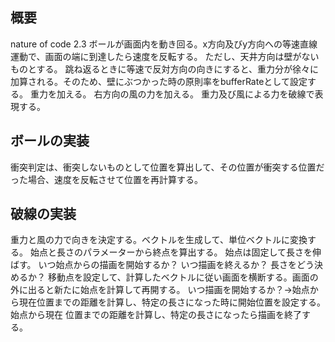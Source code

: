 ## 概要
nature of code 2.3
ボールが画面内を動き回る。x方向及びy方向への等速直線運動で、画面の端に到達したら速度を反転する。
ただし、天井方向は壁がないものとする。
跳ね返るときに等速で反対方向の向きにすると、重力分が徐々に加算される。そのため、壁にぶつかった時の原則率をbufferRateとして設定する。
重力を加える。
右方向の風の力を加える。
重力及び風による力を破線で表現する。

## ボールの実装
衝突判定は、衝突しないものとして位置を算出して、その位置が衝突する位置だった場合、速度を反転させて位置を再計算する。

## 破線の実装
重力と風の力で向きを決定する。ベクトルを生成して、単位ベクトルに変換する。
始点と長さのパラメーターから終点を算出する。
始点は固定して長さを伸ばす。
いつ始点からの描画を開始するか？
いつ描画を終えるか？
長さをどう決めるか？
移動点を設定して、計算したベクトルに従い画面を横断する。画面の外に出ると新たに始点を計算して再開する。
いつ描画を開始するか？→始点から現在位置までの距離を計算し、特定の長さになった時に開始位置を設定する。
始点から現在	位置までの距離を計算し、特定の長さになったら描画を終了する。
